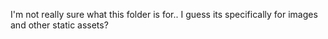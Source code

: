 I'm not really sure what this folder is for.. 
I guess its specifically for images and other static assets?